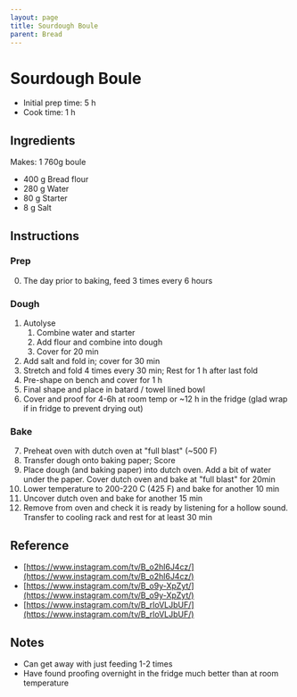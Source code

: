 ```yaml
---
layout: page
title: Sourdough Boule
parent: Bread
---
```


# Sourdough Boule

- Initial prep time: 5 h
- Cook time: 1 h

## Ingredients

Makes: 1 760g boule

- 400 g Bread flour
- 280 g Water
- 80 g Starter
- 8 g Salt

## Instructions

### Prep

0. The day prior to baking, feed 3 times every 6 hours

### Dough

1. Autolyse
   1. Combine water and starter
   2. Add flour and combine into dough
   3. Cover for 20 min
2. Add salt and fold in; cover for 30 min
3. Stretch and fold 4 times every 30 min; Rest for 1 h after last fold
4. Pre-shape on bench and cover for 1 h
5. Final shape and place in batard / towel lined bowl
6. Cover and proof for 4-6h at room temp or ~12 h in the fridge (glad wrap if in fridge to prevent drying out)

### Bake

7. Preheat oven with dutch oven at "full blast" (~500 F)
8. Transfer dough onto baking paper; Score
9. Place dough (and baking paper) into dutch oven. Add a bit of water under the paper. Cover dutch oven and bake at "full blast" for 20min
10. Lower temperature to 200-220 C (425 F) and bake for another 10 min
11. Uncover dutch oven and bake for another 15 min
12. Remove from oven and check it is ready by listening for a hollow sound. Transfer to cooling rack and rest for at least 30 min

## Reference

- [https://www.instagram.com/tv/B_o2hl6J4cz/](https://www.instagram.com/tv/B_o2hl6J4cz/)
- [https://www.instagram.com/tv/B_o9y-XpZyt/](https://www.instagram.com/tv/B_o9y-XpZyt/)
- [https://www.instagram.com/tv/B_rloVLJbUF/](https://www.instagram.com/tv/B_rloVLJbUF/)

## Notes

- Can get away with just feeding 1-2 times
- Have found proofing overnight in the fridge much better than at room temperature
